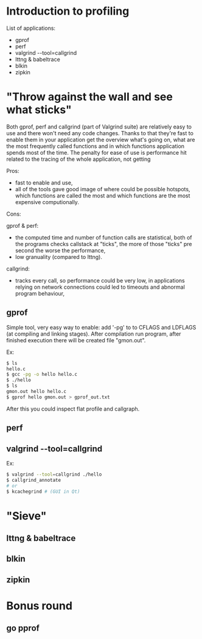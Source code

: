 # Introduction to profiling

List of applications:

- gprof
- perf
- valgrind --tool=callgrind
- lttng & babeltrace
- blkin
- zipkin

# "Throw against the wall and see what sticks"

Both gprof, perf and callgrind (part of Valgrind suite) are relatively easy to use and there won't need any code changes. Thanks to that they're fast to enable them in your application get the overview what's going on, what are the most frequently called functions and in which functions application spends most of the time. The penalty for ease of use is performance hit related to the tracing of the whole application, not getting 

Pros:

- fast to enable and use,
- all of the tools gave good image of where could be possible hotspots, which functions are called the most and which functions are the most expensive computionally.

Cons:

gprof & perf: 

- the computed time and number of function calls are statistical, both of the programs checks callstack at "ticks", the more of those "ticks" pre second the worse the performance,
- low granuality (compared to lttng).

callgrind: 

-  tracks every call, so performance could be very low, in applications relying on network connections could led to timeouts and abnormal program behaviour,

## gprof

Simple tool, very easy way to enable: add '-pg' to to CFLAGS and LDFLAGS (at compiling and linking stages). After compilation run program, after finished execution there will be created file "gmon.out".

Ex:

```bash
$ ls
hello.c
$ gcc -pg -o hello hello.c
$ ./hello
$ ls
gmon.out hello hello.c
$ gprof hello gmon.out > gprof_out.txt
```

After this you could inspect flat profile and callgraph.

## perf

## valgrind --tool=callgrind  

Ex:

```bash
$ valgrind --tool=callgrind ./hello
$ callgrind_annotate
# or
$ kcachegrind # (GUI in Qt)
```

# "Sieve"

## lttng & babeltrace

## blkin

## zipkin

# Bonus round

## go pprof